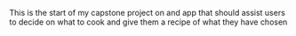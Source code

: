 This is the start of my capstone project on  and app that should assist users to decide on what to cook and give them a recipe of what they have chosen
